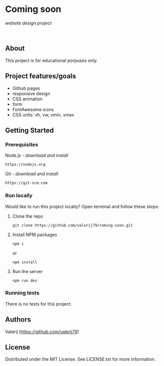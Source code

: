 # Coming soon

_website design project_

<br>

## About

This project is for educational porpuses only. 



## Project features/goals

-   Github pages
-   responsive design
-   CSS animation
-   form
-   FontAwesome icons
-   CSS units: vh, vw, vmin, vmax

## Getting Started

### Prerequisites

Node.js - _download and install_

```
https://nodejs.org
```

Git - _download and install_

```
https://git-scm.com
```

### Run locally

Would like to run this project locally? Open terminal and follow these steps:

1. Clone the repo
    ```
    git clone https://github.com/valerij79/coming-soon.git
    ```
2. Install NPM packages
    ```
    npm i
    ```
    or
    ```
    npm install
    ```
3. Run the server
    ```
    npm run dev
    ```

### Running tests

There is no tests for this project.

## Authors

Valerij (https://github.com/valerij79)

## License

Distributed under the MIT License. See LICENSE.txt for more information.
